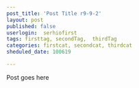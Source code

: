 ```yaml
---
post_title: 'Post Title r9-9-2'
layout: post
published: false
userlogin:  serhiofirst
tags: firsttag, secondTag,  thirdTag
categories: firstcat, secondcat, thirdcat
sheduled_date: 100619

---
```

Post goes here
